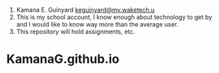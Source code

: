 1. Kamana E. Guinyard keguinyard@my.waketech.u
2. This is my school account, I know enough about technology to get by and I would like to know way more than the average user.
3. This repository will hold assignments, etc.


# KamanaG.github.io